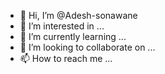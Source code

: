 - 👋 Hi, I’m @Adesh-sonawane
- 👀 I’m interested in ...
- 🌱 I’m currently learning ...
- 💞️ I’m looking to collaborate on ...
- 📫 How to reach me ...

<!---
Adesh-sonawane/Adesh-sonawane is a ✨ special ✨ repository because its `README.md` (this file) appears on your GitHub profile.
You can click the Preview link to take a look at your changes.
--->

